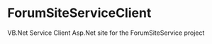 ForumSiteServiceClient
======================

VB.Net Service Client Asp.Net site for the ForumSiteService project

